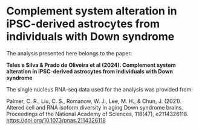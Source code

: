 # Complement system alteration in iPSC-derived astrocytes from individuals with Down syndrome

The analysis presented here belongs to the paper:

**Teles e Silva & Prado de Oliveira et al (2024). Complement system alteration in iPSC-derived astrocytes from individuals with Down syndrome**

The single nucleus RNA-seq data used for the analysis was provided from:

Palmer, C. R., Liu, C. S., Romanow, W. J., Lee, M. H., & Chun, J. (2021). Altered cell and RNA isoform diversity in aging Down syndrome brains. Proceedings of the National Academy of Sciences, 118(47), e2114326118. https://doi.org/10.1073/pnas.2114326118 
